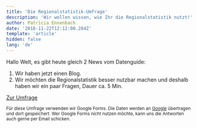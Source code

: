 ```yaml
---
title: 'Die Regionalstatistik-Umfrage'
description: 'Wir wollen wissen, wie Ihr die Regionalstatistik nutzt!'
author: Patricia Ennenbach
date: '2018-11-22T12:12:00.284Z'
template: 'article'
hidden: false
lang: 'de'
---
```


Hallo Welt,
es gibt heute gleich 2 News vom Datenguide:

1. Wir haben jetzt einen Blog.
2. Wir möchten die Regionalstatistik besser nutzbar machen und deshalb haben wir ein paar Fragen, Dauer ca. 5 Min.

<a href="https://docs.google.com/forms/d/e/1FAIpQLSfINpcx6F7n1VjdqJcc3LV-DlkzxGSg3IneXQx8WjiIqv-eug/viewform" class="mdc-button mdc-button--outlined mdc-ripple-upgraded mdc-ripple-upgraded--foreground-activation">Zur Umfrage</a>

<small>Für diese Umfrage verwenden wir Google Forms. Die Daten werden an [Google](https://policies.google.com/privacy?hl=de) übertragen und dort gespeichert. Wer Google Forms nicht nutzen möchte, kann uns die Antworten auch gerne per Email schicken.</small>
